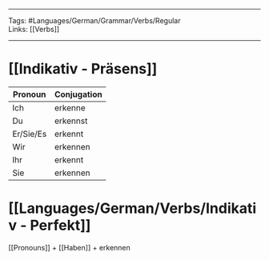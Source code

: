 ___
Tags: #Languages/German/Grammar/Verbs/Regular  
Links: [[Verbs]]
___
# [[Indikativ - Präsens]]
Pronoun|Conjugation
------------ | ------------
Ich | erkenne
Du | erkennst
Er/Sie/Es | erkennt
Wir | erkennen
Ihr | erkennt
Sie | erkennen


# [[Languages/German/Verbs/Indikativ - Perfekt]]
[[Pronouns]] + [[Haben]] + erkennen